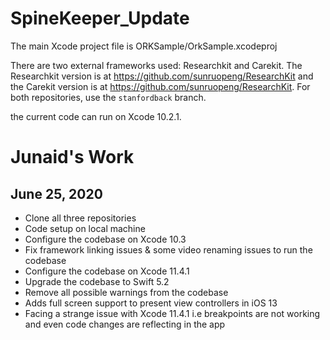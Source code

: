 # SpineKeeper_Update

The main Xcode project file is ORKSample/OrkSample.xcodeproj

There are two external frameworks used: Researchkit and Carekit. The Researchkit version is at https://github.com/sunruopeng/ResearchKit and the Carekit version is at https://github.com/sunruopeng/ResearchKit. For both repositories, use the ``stanfordback`` branch.

the current code can run on Xcode 10.2.1.


Junaid's Work
=============

June 25, 2020
----------------
* Clone all three repositories
* Code setup on local machine
* Configure the codebase on Xcode 10.3
* Fix framework linking issues & some video renaming issues to run the codebase
* Configure the codebase on Xcode 11.4.1
* Upgrade the codebase to Swift 5.2
* Remove all possible warnings from the codebase
* Adds full screen support to present view controllers in iOS 13
* Facing a strange issue with Xcode 11.4.1 i.e breakpoints are not working and even code changes are reflecting in the app